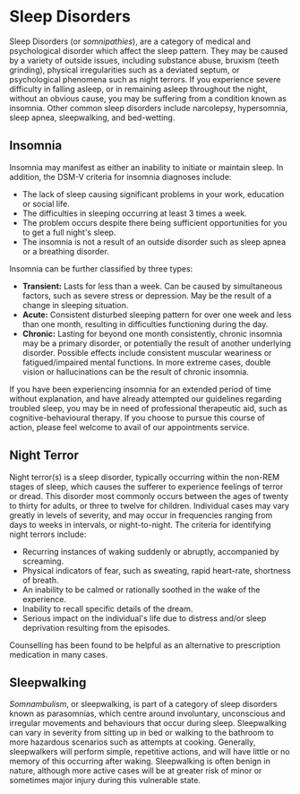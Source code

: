 # Sleep Disorders

Sleep Disorders (or _somnipathies_), are a category of medical and psychological disorder which affect the sleep  pattern. They may be caused by a variety of outside issues, including substance abuse, bruxism (teeth grinding), physical irregularities such as a deviated septum, or psychological phenomena such as night terrors. If you experience severe difficulty in falling asleep, or in remaining asleep throughout the night, without an obvious cause, you may be suffering from a condition known as insomnia. Other common sleep disorders include narcolepsy, hypersomnia, sleep apnea, sleepwalking, and bed-wetting.

## Insomnia

Insomnia may manifest as either an inability to initiate or maintain sleep. In addition, the DSM-V criteria for insomnia diagnoses include:

- The lack of sleep causing significant problems in your work, education or social life.
- The difficulties in sleeping occurring at least 3 times a week.
- The problem occurs despite there being sufficient opportunities for you to get a full night's sleep.
- The insomnia is not a result of an outside disorder such as sleep apnea or a breathing disorder.

Insomnia can be further classified by three types:

- **Transient:** Lasts for less than a week. Can be caused by simultaneous factors, such as severe stress or depression. May be the result of a change in sleeping situation.
- **Acute:** Consistent disturbed sleeping pattern for over one week and less than one month, resulting in difficulties functioning during the day.
- **Chronic:** Lasting for beyond one month consistently, chronic insomnia may be a primary disorder, or potentially the result of another underlying disorder. Possible effects include consistent muscular weariness or fatigued/impaired mental functions. In more extreme cases, double vision or hallucinations can be the result of chronic insomnia.

If you have been experiencing insomnia for an extended period of time without explanation, and have already attempted our guidelines regarding troubled sleep, you may be in need of professional therapeutic aid, such as cognitive-behavioural therapy. If you choose to pursue this course of action, please feel welcome to avail of our appointments service.

## Night Terror

Night terror(s) is a sleep disorder, typically occurring within the non-REM stages of sleep, which causes the sufferer to experience feelings of terror or dread. This disorder most commonly occurs between the ages of twenty to thirty for adults, or three to twelve for children. Individual cases may vary greatly in levels of severity, and may occur in frequencies ranging from days to weeks in intervals, or night-to-night. The criteria for identifying night terrors include:

- Recurring instances of waking suddenly or abruptly, accompanied by screaming.
- Physical indicators of fear, such as sweating, rapid heart-rate, shortness of breath.
- An inability to be calmed or rationally soothed in the wake of the experience.
- Inability to recall specific details of the dream.
- Serious impact on the individual's life due to distress and/or sleep deprivation resulting from the episodes.

Counselling has been found to be helpful as an alternative to prescription medication in many cases.

## Sleepwalking

_Somnambulism_, or sleepwalking, is part of a category of sleep disorders known as parasomnias, which centre around involuntary, unconscious and irregular movements and behaviours that occur during sleep. Sleepwalking can vary in severity from sitting up in bed or walking to the bathroom to more hazardous scenarios such as attempts at cooking. Generally, sleepwalkers will perform simple, repetitive actions, and will have little or no memory of this occurring after waking. Sleepwalking is often benign in nature, although more active cases will be  at greater risk of minor or sometimes major injury during this vulnerable state.
